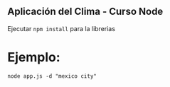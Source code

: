 ## Aplicación del Clima - Curso Node

Ejecutar ```npm install``` para la librerias

# Ejemplo: 
``` 
node app.js -d "mexico city"
```